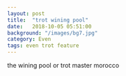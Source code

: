```yaml
---
layout: post
title:  "trot wining pool"
date:   2018-10-05 05:51:00
background: "/images/bg7.jpg"
category: Even
tags: even trot feature
---
```


the wining pool or trot master morocco
